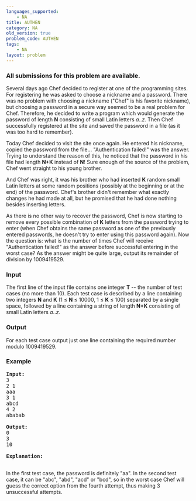 ```yaml
---
languages_supported:
    - NA
title: AUTHEN
category: NA
old_version: true
problem_code: AUTHEN
tags:
    - NA
layout: problem
---
```

###  All submissions for this problem are available. 

Several days ago Chef decided to register at one of the programming sites. For registering he was asked to choose a nickname and a password. There was no problem with choosing a nickname ("Chef" is his favorite nickname), but choosing a password in a secure way seemed to be a real problem for Chef. Therefore, he decided to write a program which would generate the password of length **N** consisting of small Latin letters _a_.._z_. Then Chef successfully registered at the site and saved the password in a file (as it was too hard to remember).

Today Chef decided to visit the site once again. He entered his nickname, copied the password from the file... "Authentication failed!" was the answer. Trying to understand the reason of this, he noticed that the password in his file had length **N+K** instead of **N**! Sure enough of the source of the problem, Chef went straight to his young brother.

And Chef was right, it was his brother who had inserted **K** random small Latin letters at some random positions (possibly at the beginning or at the end) of the password. Chef's brother didn't remember what exactly changes he had made at all, but he promised that he had done nothing besides inserting letters.

As there is no other way to recover the password, Chef is now starting to remove every possible combination of **K** letters from the password trying to enter (when Chef obtains the same password as one of the previously entered passwords, he doesn't try to enter using this password again). Now the question is: what is the number of times Chef will receive "Authentication failed!" as the answer before successful entering in the worst case? As the answer might be quite large, output its remainder of division by 1009419529.

### Input

The first line of the input file contains one integer **T** -- the number of test cases (no more than 10). Each test case is described by a line containing two integers **N** and **K** (1 ≤ **N** ≤ 10000, 1 ≤ **K** ≤ 100) separated by a single space, followed by a line containing a string of length **N+K** consisting of small Latin letters _a_.._z_.

### Output

For each test case output just one line containing the required number modulo 1009419529.

### Example

<pre>
<b>Input:</b>
3
2 1
aaa
3 1
abcd
4 2
ababab

<b>Output:</b>
0
3
10

<b>Explanation:</b>

</pre>In the first test case, the password is definitely "aa". In the second test case, it can be "abc", "abd", "acd" or "bcd", so in the worst case Chef will guess the correct option from the fourth attempt, thus making 3 unsuccessful attempts.